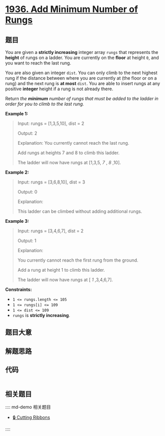 # [1936. Add Minimum Number of Rungs](https://leetcode.com/problems/add-minimum-number-of-rungs/)

## 题目

You are given a **strictly increasing** integer array `rungs` that represents
the **height** of rungs on a ladder. You are currently on the **floor** at
height `0`, and you want to reach the last rung.

You are also given an integer `dist`. You can only climb to the next highest
rung if the distance between where you are currently at (the floor or on a
rung) and the next rung is **at most** `dist`. You are able to insert rungs at
any positive **integer** height if a rung is not already there.

Return _the **minimum** number of rungs that must be added to the ladder in
order for you to climb to the last rung._



**Example 1:**

> Input: rungs = [1,3,5,10], dist = 2
> 
> Output: 2
> 
> Explanation: You currently cannot reach the last rung.
> 
> Add rungs at heights 7 and 8 to climb this ladder. 
> 
> The ladder will now have rungs at [1,3,5, _7_ , _8_ ,10].

**Example 2:**

> Input: rungs = [3,6,8,10], dist = 3
> 
> Output: 0
> 
> Explanation:
> 
> This ladder can be climbed without adding additional rungs.

**Example 3:**

> Input: rungs = [3,4,6,7], dist = 2
> 
> Output: 1
> 
> Explanation:
> 
> You currently cannot reach the first rung from the ground.
> 
> Add a rung at height 1 to climb this ladder.
> 
> The ladder will now have rungs at [ _1_ ,3,4,6,7].

**Constraints:**

  * `1 <= rungs.length <= 105`
  * `1 <= rungs[i] <= 109`
  * `1 <= dist <= 109`
  * `rungs` is **strictly increasing**.


## 题目大意

## 解题思路

## 代码

```javascript

```

## 相关题目

:::: md-demo 相关题目
- [🔒 Cutting Ribbons](https://leetcode.com/problems/cutting-ribbons)

::::
